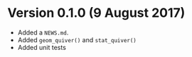 # Version 0.1.0 (9 August 2017)

* Added a `NEWS.md`.
* Added `geom_quiver()` and `stat_quiver()`
* Added unit tests

